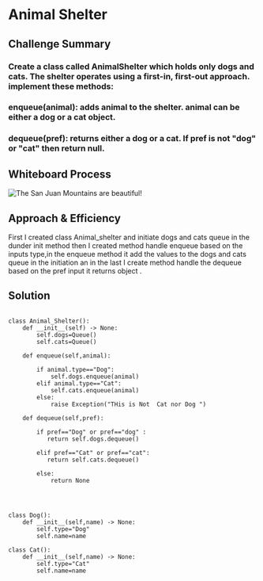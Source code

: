 # Animal Shelter

## Challenge Summary

### Create a class called AnimalShelter which holds only dogs and cats. The shelter operates using a first-in, first-out approach. implement these methods:

### enqueue(animal): adds animal to the shelter. animal can be either a dog or a cat object.

### dequeue(pref): returns either a dog or a cat. If pref is not "dog" or "cat" then return null.

## Whiteboard Process

![The San Juan Mountains are beautiful!](whiteBoard/stack-queue-animal-shelter.jpg)


## Approach & Efficiency

First I created class Animal_shelter and initiate dogs and cats queue in the dunder init method then I created method handle enqueue based on the inputs type,in the enqueue method it add the values to the dogs and cats queue in the initiation an in the last I create method handle the dequeue based on the pref input
it returns object .


## Solution
```
   
class Animal_Shelter():
    def __init__(self) -> None:
        self.dogs=Queue()
        self.cats=Queue()
    
    def enqueue(self,animal):

        if animal.type=="Dog":
            self.dogs.enqueue(animal)
        elif animal.type=="Cat":
            self.cats.enqueue(animal)
        else:
            raise Exception("THis is Not  Cat nor Dog ")   
    
    def dequeue(self,pref):

        if pref=="Dog" or pref=="dog" :
           return self.dogs.dequeue()

        elif pref=="Cat" or pref=="cat":
           return self.cats.dequeue()

        else:
            return None
            
            


class Dog():
    def __init__(self,name) -> None:
        self.type="Dog"
        self.name=name

class Cat():
    def __init__(self,name) -> None:
        self.type="Cat"
        self.name=name

```